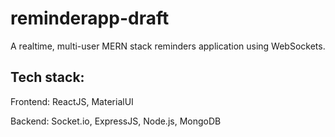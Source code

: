 # reminderapp-draft

A realtime, multi-user MERN stack reminders application using WebSockets.

## Tech stack:

Frontend:
ReactJS, MaterialUI

Backend:
Socket.io, ExpressJS, Node.js, MongoDB
